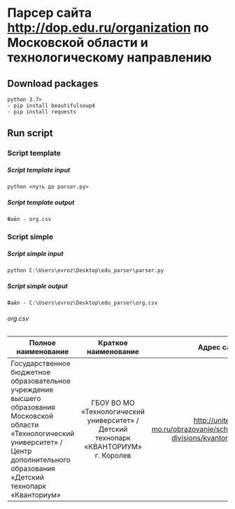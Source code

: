# Парсер сайта http://dop.edu.ru/organization по Московской области и технологическому направлению
## Download packages
```
python 3.7>
- pip install beautifulsoup4
- pip install requests
```
## Run script
### Script template
##### Script template input
```
python <путь до parser.py>
```
##### Script template output
```
Файл - org.csv
```

### Script simple
##### Script simple input
```
python C:\Users\evroz\Desktop\edu_parser\parser.py
```
##### Script simple output
```
Файл - C:\Users\evroz\Desktop\edu_parser\org.csv
```
###### org.csv
| Полное наименование| Краткое наименование | Адрес сайта |
| ------------------ |:--------------------:| -----------:|
| Государственное бюджетное образовательное учреждение высшего образования Московской области «Технологический университет» / Центр дополнительного образования «Детский технопарк «Кванториум»    | ГБОУ ВО МО «Технологический университет» / Детский технопарк «КВАНТОРИУМ» г. Королев    | http://unitech-mo.ru/obrazovanie/school-divisions/kvantorium/ |
